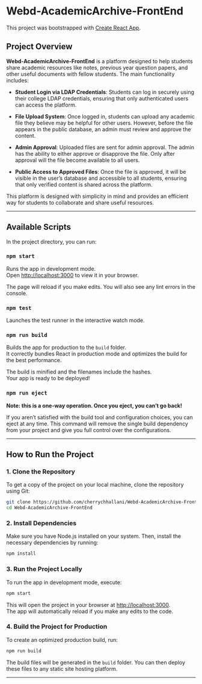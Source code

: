 # Webd-AcademicArchive-FrontEnd

This project was bootstrapped with [Create React App](https://github.com/facebook/create-react-app).

## Project Overview
**Webd-AcademicArchive-FrontEnd** is a platform designed to help students share academic resources like notes, previous year question papers, and other useful documents with fellow students. The main functionality includes:

- **Student Login via LDAP Credentials**: Students can log in securely using their college LDAP credentials, ensuring that only authenticated users can access the platform.
  
- **File Upload System**: Once logged in, students can upload any academic file they believe may be helpful for other users. However, before the file appears in the public database, an admin must review and approve the content.

- **Admin Approval**: Uploaded files are sent for admin approval. The admin has the ability to either approve or disapprove the file. Only after approval will the file become available to all users.

- **Public Access to Approved Files**: Once the file is approved, it will be visible in the user’s database and accessible to all students, ensuring that only verified content is shared across the platform.

This platform is designed with simplicity in mind and provides an efficient way for students to collaborate and share useful resources.

---

## Available Scripts
In the project directory, you can run:

### `npm start`
Runs the app in development mode.  
Open [http://localhost:3000](http://localhost:3000) to view it in your browser.

The page will reload if you make edits. You will also see any lint errors in the console.

### `npm test`
Launches the test runner in the interactive watch mode.

### `npm run build`
Builds the app for production to the `build` folder.  
It correctly bundles React in production mode and optimizes the build for the best performance.

The build is minified and the filenames include the hashes.  
Your app is ready to be deployed!

### `npm run eject`
**Note: this is a one-way operation. Once you eject, you can’t go back!**

If you aren’t satisfied with the build tool and configuration choices, you can eject at any time. This command will remove the single build dependency from your project and give you full control over the configurations.

---

## How to Run the Project

### 1. Clone the Repository
To get a copy of the project on your local machine, clone the repository using Git:

```bash
git clone https://github.com/cherrychhallani/Webd-AcademicArchive-FrontEnd.git
cd Webd-AcademicArchive-FrontEnd
```

### 2. Install Dependencies
Make sure you have Node.js installed on your system. Then, install the necessary dependencies by running:

```bash
npm install
```

### 3. Run the Project Locally
To run the app in development mode, execute:

```bash
npm start
```

This will open the project in your browser at [http://localhost:3000](http://localhost:3000).  
The app will automatically reload if you make any edits to the code.

### 4. Build the Project for Production
To create an optimized production build, run:

```bash
npm run build
```

The build files will be generated in the `build` folder. You can then deploy these files to any static site hosting platform.

---

